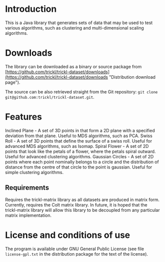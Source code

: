 Introduction
============
This is a Java library that generates sets of data that may be used to test various algorithms, such as clustering and multi-dimensional scaling algorithms. 

Downloads
=========
The library can be downloaded as a binary or source package from [https://github.com/trickl/trickl-dataset/downloads](https://github.com/trickl/trickl-dataset/downloads "Distribution download page").

The source can be also retrieved straight from the Git repository: `git clone git@github.com:trickl/trickl-dataset.git`.

Features
========
Inclined Plane - A set of 3D points in that form a 2D plane with a specified deviation from that plane. Useful to MDS algorithms, such as PCA.
Swiss Roll - A set of 3D points that define the surface of a swiss roll. Useful for advanced MDS algorithms, such as Isomap.
Spiral Flower - A set of 2D points that look like the petals of a flower, where the petals spiral outward. Useful for advanced clustering algorithms.
Gaussian Circles - A set of 2D points where each point nominally belongs to a circle and the distribution of distance from the centre of that circle to the point is gaussian. Useful for simple clustering algorithms.

Requirements
------------
Requires the trickl-matrix library as all datasets are produced in matrix form. Currently, requires the Colt matrix library. In future, it is hoped that the trickl-matrix library will allow this library to be decoupled from any particular matrix implementation.

License and conditions of use
=============================
The program is available under GNU General Public License (see file `license-gpl.txt` in the distribution package for the text of the license).
